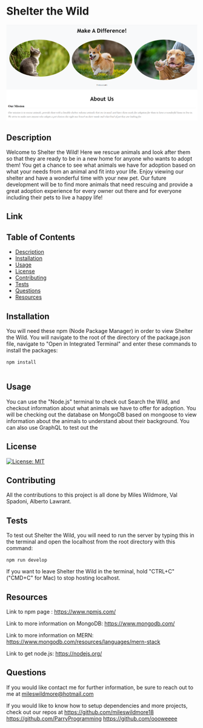 # Shelter the Wild

![alt text](client/src/assets/images/Shelter-the-Wild.png)

## Description
Welcome to Shelter the Wild! Here we rescue animals and look after them so that they are ready to be in a new home for anyone who wants to adopt them! You get a chance to see what animals we have for adoption based on what your needs from an animal and fit into your life. Enjoy viewing our shelter and have a wonderful time with your new pet. Our future development will be to find more animals that need rescuing and provide a great adoption experience for every owner out there and for everyone including their pets to live a happy life!

## Link

## Table of Contents
 * [Description](#description)
 * [Installation](#installation)
 * [Usage](#usage)
 * [License](#license)
 * [Contributing](#contributing)
 * [Tests](#tests)
 * [Questions](#questions)
 * [Resources](#resources)

## Installation
You will need these npm (Node Package Manager) in order to view Shelter the Wild. You will navigate to the root of the directory of the package.json file, navigate to "Open in Integrated Terminal" and enter these commands to install the packages:
```
npm install


```


## Usage
You can use the "Node.js" terminal to check out Search the Wild, and checkout information about what animals we have to offer for adoption. You will be checking out the database on MongoDB based on mongoose to view information about the animals to understand about their background. You can also use GraphQL to test out the 

## License
[![License: MIT](https://img.shields.io/badge/License-MIT-yellow.svg)](https://opensource.org/licenses/MIT)

## Contributing
All the contributions to this project is all done by Miles Wildmore, Val Spadoni, Alberto Lawrant.


## Tests

To test out Shelter the Wild, you will need to run the server by typing this in the terminal and open the localhost from the root directory with this command: 
```
npm run develop

```

If you want to leave Shelter the Wild in the terminal, hold "CTRL+C" ("CMD+C" for Mac) to stop hosting localhost.

## Resources

Link to npm page : https://www.npmjs.com/

Link to more information on MongoDB: https://www.mongodb.com/

Link to more information on MERN: https://www.mongodb.com/resources/languages/mern-stack

Link to get node.js: https://nodejs.org/

## Questions
If you would like contact me for further information, be sure to reach out to me at mileswildmore@hotmail.com

If you would like to know how to setup dependencies and more projects, check out our repos at https://github.com/mileswildmore18
https://github.com/ParryProgramming
https://github.com/oooweeee
